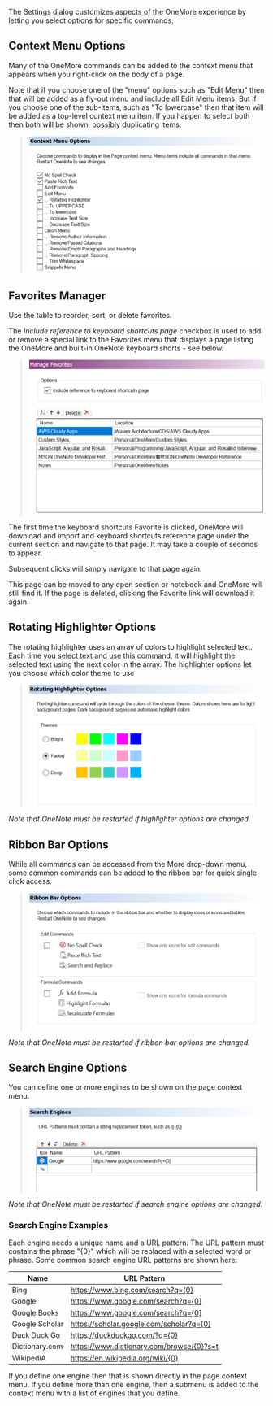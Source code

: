 The Settings dialog customizes aspects of the OneMore experience by letting you select options for specific commands.

## Context Menu Options
Many of the OneMore commands can be added to the context menu that appears when you right-click on the body of a page.

Note that if you choose one of the "menu" options such as "Edit Menu" then that will be added as a fly-out menu and include all Edit Menu items. But if you choose one of the sub-items, such as "To lowercase" then that item will be added as a top-level context menu item. If you happen to select both then both will be shown, possibly duplicating items.

> ![Context Menu Options](images/ContextMenuSheet.png)

## Favorites Manager
Use the table to reorder, sort, or delete favorites.

The _Include reference to keyboard shortcuts page_ checkbox is used to add or remove a special link to the Favorites menu that displays a page listing the OneMore and built-in OneNote keyboard shorts - see below.

> ![Favorites Manager](images/FavoritesSheet.png)

The first time the keyboard shortcuts Favorite is clicked, OneMore will download and import and keyboard shortcuts reference page under the current section and navigate to that page. It may take a couple of seconds to appear.

Subsequent clicks will simply navigate to that page again.

This page can be moved to any open section or notebook and OneMore will still find it. If the page is deleted, clicking the Favorite link will download it again.

## Rotating Highlighter Options
The rotating highlighter uses an array of colors to highlight selected text. Each time you select text and use this command, it will highlight the selected text using the next color in the array. The highlighter options let you choose which color theme to use

> ![Highlighter Options](images/HighlighterSheet.png)

_Note that OneNote must be restarted if highlighter options are changed._

## Ribbon Bar Options
While all commands can be accessed from the More drop-down menu, some common commands can be added to the
ribbon bar for quick single-click access.

> ![Ribbon Bar Options](images/RibbonSheet.png)

_Note that OneNote must be restarted if ribbon bar options are changed._

## Search Engine Options
You can define one or more engines to be shown on the page context menu.

> ![Search Engine Options](images/SearchEngineSheet.png)

_Note that OneNote must be restarted if search engine options are changed._

### Search Engine Examples
Each engine needs a unique name and a URL pattern. The URL pattern must contains the phrase "{0}" which will be replaced with a selected word or phrase. Some common search engine URL patterns are shown here:

| Name | URL Pattern |
| ---- | ----------- |
| Bing           | https://www.bing.com/search?q={0} |
| Google         | https://www.google.com/search?q={0} |
| Google Books   | https://www.google.com/search?q={0} |
| Google Scholar | https://scholar.google.com/scholar?q={0} |
| Duck Duck Go   | https://duckduckgo.com/?q={0} |
| Dictionary.com | https://www.dictionary.com/browse/{0}?s=t
| WikipediA      | https://en.wikipedia.org/wiki/{0} |

If you define one engine then that is shown directly in the page context menu. If you define
more than one engine, then a submenu is added to the context menu with a list of engines that
you define.

